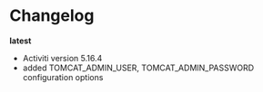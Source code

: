 # Changelog

**latest**

- Activiti version 5.16.4
- added TOMCAT_ADMIN_USER, TOMCAT_ADMIN_PASSWORD configuration options
